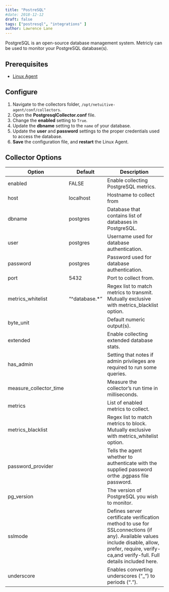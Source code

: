 ```yaml
---
title: "PostreSQL"
#date: 2018-12-12
draft: false
tags: ["postresql", "integrations" ]
author: Lawrence Lane
---
```

PostgreSQL is an open-source database management system. Metricly can be used to monitor your PostgreSQL database(s).

## Prerequisites
- [Linux Agent][1]

## Configure

1. Navigate to the collectors folder, `/opt/netuitive-agent/conf/collectors`.
2. Open the **PostgresqlCollector.conf** file.
3. Change the **enabled** setting to `True`.
4. Update the **dbname** setting to the `name` of your database.
5. Update the **user** and **password** settings to the proper credentials used to access the database.
6. **Save** the configuration file, and **restart** the Linux Agent.

## Collector Options

| Option                 | Default       | Description                                                                                                                                                                                         |
|------------------------|---------------|-----------------------------------------------------------------------------------------------------------------------------------------------------------------------------------------------------|
| enabled                | FALSE         | Enable collecting PostgreSQL metrics.                                                                                                                                                               |
| host                   | localhost     | Hostname to collect from                                                                                                                                                                            |
| dbname                 | postgres      | Database that contains list of databases in PostgreSQL.                                                                                                                                             |
| user                   | postgres      | Username used for database authentication.                                                                                                                                                          |
| password               | postgres      | Password used for database authentication.                                                                                                                                                          |
| port                   | 5432          | Port to collect from.                                                                                                                                                                               |
| metrics_whitelist      | “^database.*” | Regex list to match metrics to transmit. Mutually exclusive with metrics_blacklist option.                                                                                                          |
| byte_unit              |               | Default numeric output(s).                                                                                                                                                                          |
| extended               |               | Enable collecting extended database stats.                                                                                                                                                          |
| has_admin              |               | Setting that notes if admin privileges are required to run some queries.                                                                                                                            |
| measure_collector_time |               | Measure the collector’s run time in milliseconds.                                                                                                                                                   |
| metrics                |               | List of enabled metrics to collect.                                                                                                                                                                 |
| metrics_blacklist      |               | Regex list to match metrics to block. Mutually exclusive with metrics_whitelist option.                                                                                                             |
| password_provider      |               | Tells the agent whether to authenticate with the supplied password orthe .pgpass file password.                                                                                                     |
| pg_version             |               | The version of PostgreSQL you wish to monitor.                                                                                                                                                      |
| sslmode                |               | Defines server certificate verification method to use for SSLconnections (if any). Available values include disable, allow, prefer, require, verify-ca,and verify-full. Full details included here. |
| underscore             |               | Enables converting underscores (“_”) to periods (“.”).                                                                                                                                              |

[1]: /integrations/agents/linux-agent
